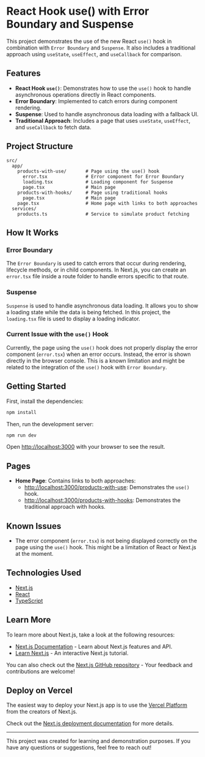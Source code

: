 # React Hook use() with Error Boundary and Suspense

This project demonstrates the use of the new React `use()` hook in combination with `Error Boundary` and `Suspense`. It also includes a traditional approach using `useState`, `useEffect`, and `useCallback` for comparison.

## Features

- **React Hook `use()`**: Demonstrates how to use the `use()` hook to handle asynchronous operations directly in React components.
- **Error Boundary**: Implemented to catch errors during component rendering.
- **Suspense**: Used to handle asynchronous data loading with a fallback UI.
- **Traditional Approach**: Includes a page that uses `useState`, `useEffect`, and `useCallback` to fetch data.

## Project Structure

```
src/
  app/
    products-with-use/       # Page using the use() hook
      error.tsx              # Error component for Error Boundary
      loading.tsx            # Loading component for Suspense
      page.tsx               # Main page
    products-with-hooks/     # Page using traditional hooks
      page.tsx               # Main page
    page.tsx                 # Home page with links to both approaches
  services/
    products.ts              # Service to simulate product fetching
```

## How It Works

### Error Boundary

The `Error Boundary` is used to catch errors that occur during rendering, lifecycle methods, or in child components. In Next.js, you can create an `error.tsx` file inside a route folder to handle errors specific to that route.

### Suspense

`Suspense` is used to handle asynchronous data loading. It allows you to show a loading state while the data is being fetched. In this project, the `loading.tsx` file is used to display a loading indicator.

### Current Issue with the `use()` Hook

Currently, the page using the `use()` hook does not properly display the error component (`error.tsx`) when an error occurs. Instead, the error is shown directly in the browser console. This is a known limitation and might be related to the integration of the `use()` hook with `Error Boundary`.

## Getting Started

First, install the dependencies:

```bash
npm install
```

Then, run the development server:

```bash
npm run dev
```

Open [http://localhost:3000](http://localhost:3000) with your browser to see the result.

## Pages

- **Home Page**: Contains links to both approaches:
  - [http://localhost:3000/products-with-use](http://localhost:3000/products-with-use): Demonstrates the `use()` hook.
  - [http://localhost:3000/products-with-hooks](http://localhost:3000/products-with-hooks): Demonstrates the traditional approach with hooks.

## Known Issues

- The error component (`error.tsx`) is not being displayed correctly on the page using the `use()` hook. This might be a limitation of React or Next.js at the moment.

## Technologies Used

- [Next.js](https://nextjs.org)
- [React](https://reactjs.org)
- [TypeScript](https://www.typescriptlang.org)

## Learn More

To learn more about Next.js, take a look at the following resources:

- [Next.js Documentation](https://nextjs.org/docs) - Learn about Next.js features and API.
- [Learn Next.js](https://nextjs.org/learn) - An interactive Next.js tutorial.

You can also check out the [Next.js GitHub repository](https://github.com/vercel/next.js) - Your feedback and contributions are welcome!

## Deploy on Vercel

The easiest way to deploy your Next.js app is to use the [Vercel Platform](https://vercel.com/new?utm_medium=default-template&filter=next.js&utm_source=create-next-app&utm_campaign=create-next-app-readme) from the creators of Next.js.

Check out the [Next.js deployment documentation](https://nextjs.org/docs/app/building-your-application/deploying) for more details.

---

This project was created for learning and demonstration purposes. If you have any questions or suggestions, feel free to reach out!
